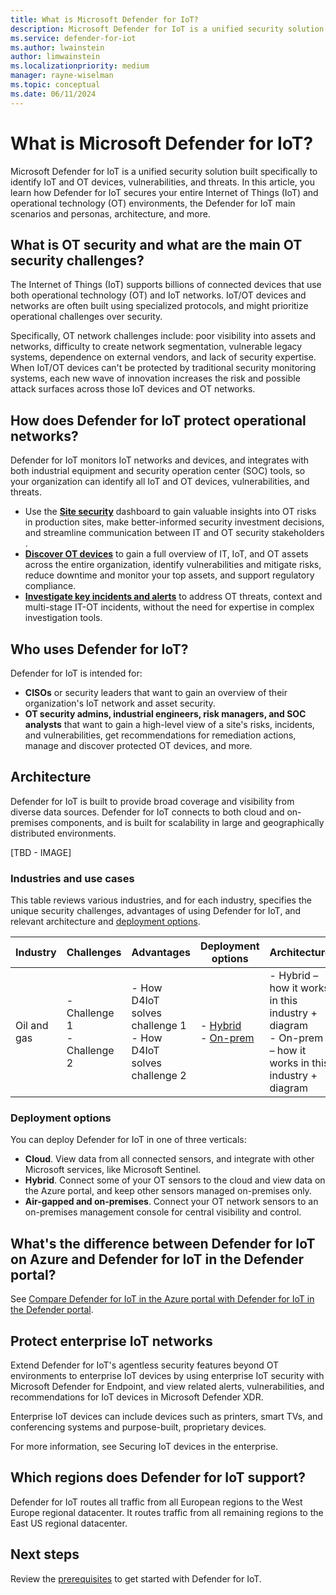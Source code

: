 ```yaml
---
title: What is Microsoft Defender for IoT?
description: Microsoft Defender for IoT is a unified security solution built specifically to identify IoT and OT devices, vulnerabilities, and threats.
ms.service: defender-for-iot
ms.author: lwainstein
author: limwainstein
ms.localizationpriority: medium
manager: rayne-wiselman
ms.topic: conceptual
ms.date: 06/11/2024
---
```


# What is Microsoft Defender for IoT?

Microsoft Defender for IoT is a unified security solution built specifically to identify IoT and OT devices, vulnerabilities, and threats. In this article, you learn how Defender for IoT secures your entire Internet of Things (IoT) and operational technology (OT) environments, the Defender for IoT main scenarios and personas, architecture, and more.

## What is OT security and what are the main OT security challenges?

The Internet of Things (IoT) supports billions of connected devices that use both operational technology (OT) and IoT networks. IoT/OT devices and networks are often built using specialized protocols, and might prioritize operational challenges over security.

Specifically, OT network challenges include: poor visibility into assets and networks, difficulty to create network segmentation, vulnerable legacy systems, dependence on external vendors, and lack of security expertise. When IoT/OT devices can't be protected by traditional security monitoring systems, each new wave of innovation increases the risk and possible attack surfaces across those IoT devices and OT networks.

## How does Defender for IoT protect operational networks?

Defender for IoT monitors IoT networks and devices, and integrates with both industrial equipment and security operation center (SOC) tools, so your organization can identify all IoT and OT devices, vulnerabilities, and threats.

- Use the [**Site security**](site-security-overview.md) dashboard to gain valuable insights into OT risks in production sites, make better-informed security investment decisions​, and streamline communication between IT and OT security stakeholders​.
- [**Discover OT devices**](manage-devices-inventory.md) to gain a full overview of IT, IoT, and OT assets across the entire organization, identify vulnerabilities and mitigate risks, reduce downtime and monitor your top assets, and support regulatory compliance.​
- [**Investigate key incidents and alerts**](investigate-threats.md) to address OT threats, context and multi-stage IT-OT incidents, without the need for expertise in complex investigation tools.

## Who uses Defender for IoT?

Defender for IoT is intended for:

- **CISOs** or security leaders that want to gain an overview of their organization's IoT network and asset security.
- **OT security admins, industrial engineers, risk managers, and SOC analysts​** that want to gain a high-level view of a site's risks, incidents, and vulnerabilities, get recommendations for remediation actions, manage and discover protected OT devices, and more.

## Architecture

Defender for IoT is built to provide broad coverage and visibility from diverse data sources. Defender for IoT connects to both cloud and on-premises components, and is built for scalability in large and geographically distributed environments.

[TBD - IMAGE]

### Industries and use cases

This table reviews various industries, and for each industry, specifies the unique security challenges, advantages of using Defender for IoT, and relevant architecture and [deployment options](#deployment-options).

|Industry  |Challenges  |Advantages  |Deployment options  |Architecture |
|---------|---------|---------|---------|---------|
|Oil and gas |- Challenge 1<br>- Challenge 2 |- How D4IoT solves challenge 1<br>- How D4IoT solves challenge 2 |- [Hybrid](#deployment-options)<br>- [On-prem](#deployment-options) |- Hybrid – how it works in this industry + diagram<br>- On-prem – how it works in this industry + diagram |

### Deployment options

You can deploy Defender for IoT in one of three verticals:

- **Cloud**. View data from all connected sensors, and integrate with other Microsoft services, like Microsoft Sentinel.
- **Hybrid**. Connect some of your OT sensors to the cloud and view data on the Azure portal, and keep other sensors managed on-premises only.
- **Air-gapped and on-premises**. Connect your OT network sensors to an on-premises management console for central visibility and control.

## What's the difference between Defender for IoT on Azure and Defender for IoT in the Defender portal?

See [Compare Defender for IoT in the Azure portal with Defender for IoT in the Defender portal](compare-defender-azure.md).

## Protect enterprise IoT networks

Extend Defender for IoT's agentless security features beyond OT environments to enterprise IoT devices by using enterprise IoT security with Microsoft Defender for Endpoint, and view related alerts, vulnerabilities, and recommendations for IoT devices in Microsoft Defender XDR.

Enterprise IoT devices can include devices such as printers, smart TVs, and conferencing systems and purpose-built, proprietary devices.

For more information, see Securing IoT devices in the enterprise.

## Which regions does Defender for IoT support?

Defender for IoT routes all traffic from all European regions to the West Europe regional datacenter. It routes traffic from all remaining regions to the East US regional datacenter.

## Next steps

Review the [prerequisites](prerequisites.md) to get started with Defender for IoT.